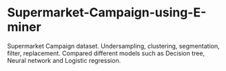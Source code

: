 # Supermarket-Campaign-using-E-miner

Supermarket Campaign dataset. Undersampling, clustering, segmentation,
filter, replacement. Compared different models such as Decision tree,
Neural network and Logistic regression.
